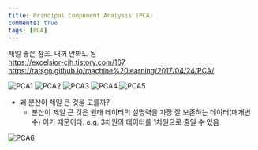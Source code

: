 ```yaml
---
title: Principal Component Analysis (PCA)
comments: true
tags: [PCA]
---
```

제일 좋은 참조. 내꺼 안봐도 됨    
<https://excelsior-cjh.tistory.com/167>    
<https://ratsgo.github.io/machine%20learning/2017/04/24/PCA/>


![PCA1](/assets/img/PCA-1.jpg)
![PCA2](/assets/img/PCA-2.jpg)
![PCA3](/assets/img/PCA-3.jpg)
![PCA4](/assets/img/PCA-4.jpg)
![PCA5](/assets/img/PCA-5.jpg)    
- 왜 분산이 제일 큰 것을 고를까?
  - 분산이 제일 큰 것은 원래 데이터의 설명력을 가장 잘 보존하는 데이터(매개변수) 이기 때문이다. e.g. 3차원의 데이터를 1차원으로 줄일 수 있음         
    
![PCA6](/assets/img/PCA-6.jpg)
